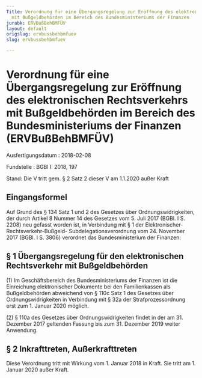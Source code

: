 ```yaml
---
Title: Verordnung für eine Übergangsregelung zur Eröffnung des elektronischen Rechtsverkehrs
  mit Bußgeldbehörden im Bereich des Bundesministeriums der Finanzen
jurabk: ERVBußBehBMFÜV
layout: default
origslug: ervbussbehbmfuev
slug: ervbussbehbmfuev

---
```


# Verordnung für eine Übergangsregelung zur Eröffnung des elektronischen Rechtsverkehrs mit Bußgeldbehörden im Bereich des Bundesministeriums der Finanzen (ERVBußBehBMFÜV)

Ausfertigungsdatum
:   2018-02-08

Fundstelle
:   BGBl I: 2018, 197

Stand: Die V tritt gem. § 2 Satz 2 dieser V am 1.1.2020 außer Kraft

## Eingangsformel

Auf Grund des § 134 Satz 1 und 2 des Gesetzes über
Ordnungswidrigkeiten, der durch Artikel 8 Nummer 14 des Gesetzes vom
5\. Juli 2017 (BGBl. I S. 2208) neu gefasst worden ist, in Verbindung
mit § 1 der Elektronischer-Rechtsverkehr-Bußgeld-
Subdelegationsverordnung vom 24. November 2017 (BGBl. I S. 3806)
verordnet das Bundesministerium der Finanzen:


## § 1 Übergangsregelung für den elektronischen Rechtsverkehr mit Bußgeldbehörden

(1) Im Geschäftsbereich des Bundesministeriums der Finanzen ist die
Einreichung elektronischer Dokumente bei den Familienkassen als
Bußgeldbehörden abweichend von § 110c Satz 1 des Gesetzes über
Ordnungswidrigkeiten in Verbindung mit § 32a der Strafprozessordnung
erst zum 1. Januar 2020 möglich.

(2) § 110a des Gesetzes über Ordnungswidrigkeiten findet in der am 31.
Dezember 2017 geltenden Fassung bis zum 31. Dezember 2019 weiter
Anwendung.


## § 2 Inkrafttreten, Außerkrafttreten

Diese Verordnung tritt mit Wirkung vom 1. Januar 2018 in Kraft. Sie
tritt am 1. Januar 2020 außer Kraft.


